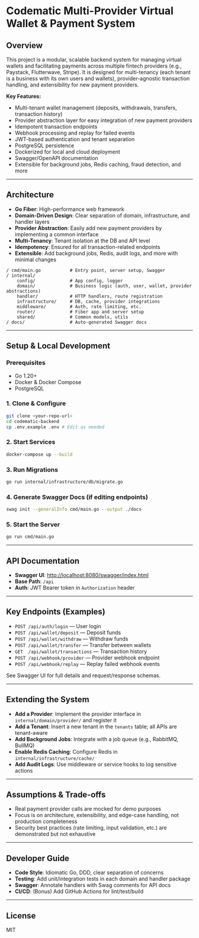 # Codematic Multi-Provider Virtual Wallet & Payment System

## Overview
This project is a modular, scalable backend system for managing virtual wallets and facilitating payments across multiple fintech providers (e.g., Paystack, Flutterwave, Stripe). It is designed for multi-tenancy (each tenant is a business with its own users and wallets), provider-agnostic transaction handling, and extensibility for new payment providers.

**Key Features:**
- Multi-tenant wallet management (deposits, withdrawals, transfers, transaction history)
- Provider abstraction layer for easy integration of new payment providers
- Idempotent transaction endpoints
- Webhook processing and replay for failed events
- JWT-based authentication and tenant separation
- PostgreSQL persistence
- Dockerized for local and cloud deployment
- Swagger/OpenAPI documentation
- Extensible for background jobs, Redis caching, fraud detection, and more

---

## Architecture
- **Go Fiber**: High-performance web framework
- **Domain-Driven Design**: Clear separation of domain, infrastructure, and handler layers
- **Provider Abstraction**: Easily add new payment providers by implementing a common interface
- **Multi-Tenancy**: Tenant isolation at the DB and API level
- **Idempotency**: Ensured for all transaction-related endpoints
- **Extensible**: Add background jobs, Redis, audit logs, and more with minimal changes

```
/ cmd/main.go           # Entry point, server setup, Swagger
/ internal/
    config/             # App config, logger
    domain/             # Business logic (auth, user, wallet, provider abstractions)
    handler/            # HTTP handlers, route registration
    infrastructure/     # DB, cache, provider integrations
    middleware/         # Auth, rate limiting, etc.
    router/             # Fiber app and server setup
    shared/             # Common models, utils
/ docs/                 # Auto-generated Swagger docs
```

---

## Setup & Local Development

### Prerequisites
- Go 1.20+
- Docker & Docker Compose
- PostgreSQL

### 1. Clone & Configure
```sh
git clone <your-repo-url>
cd codematic-backend
cp .env.example .env # Edit as needed
```

### 2. Start Services
```sh
docker-compose up --build
```

### 3. Run Migrations
```sh
go run internal/infrastructure/db/migrate.go
```

### 4. Generate Swagger Docs (if editing endpoints)
```sh
swag init --generalInfo cmd/main.go --output ./docs
```

### 5. Start the Server
```sh
go run cmd/main.go
```

---

## API Documentation
- **Swagger UI**: [http://localhost:8080/swagger/index.html](http://localhost:8080/swagger/index.html)
- **Base Path**: `/api`
- **Auth**: JWT Bearer token in `Authorization` header

---

## Key Endpoints (Examples)
- `POST /api/auth/login` — User login
- `POST /api/wallet/deposit` — Deposit funds
- `POST /api/wallet/withdraw` — Withdraw funds
- `POST /api/wallet/transfer` — Transfer between wallets
- `GET  /api/wallet/transactions` — Transaction history
- `POST /api/webhook/provider` — Provider webhook endpoint
- `POST /api/webhook/replay` — Replay failed webhook events

See Swagger UI for full details and request/response schemas.

---

## Extending the System
- **Add a Provider**: Implement the provider interface in `internal/domain/provider/` and register it
- **Add a Tenant**: Insert a new tenant in the `tenants` table; all APIs are tenant-aware
- **Add Background Jobs**: Integrate with a job queue (e.g., RabbitMQ, BullMQ)
- **Enable Redis Caching**: Configure Redis in `internal/infrastructure/cache/`
- **Add Audit Logs**: Use middleware or service hooks to log sensitive actions

---

## Assumptions & Trade-offs
- Real payment provider calls are mocked for demo purposes
- Focus is on architecture, extensibility, and edge-case handling, not production completeness
- Security best practices (rate limiting, input validation, etc.) are demonstrated but not exhaustive

---

## Developer Guide
- **Code Style**: Idiomatic Go, DDD, clear separation of concerns
- **Testing**: Add unit/integration tests in each domain and handler package
- **Swagger**: Annotate handlers with Swag comments for API docs
- **CI/CD**: (Bonus) Add GitHub Actions for lint/test/build

---

## License
MIT 
